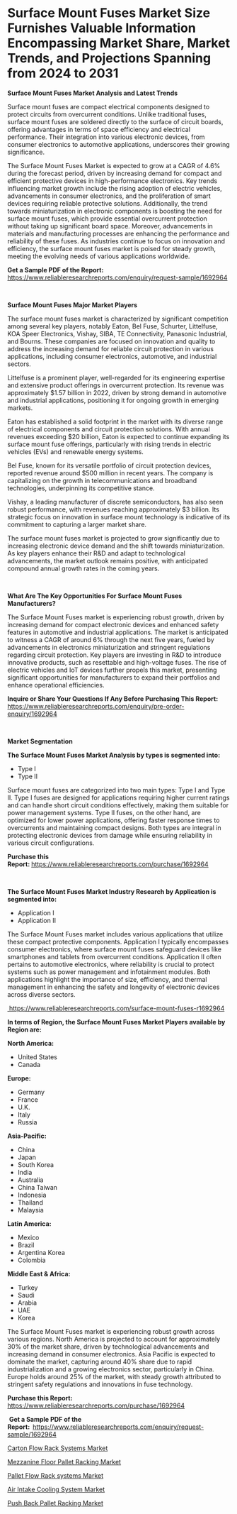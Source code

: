 <p><h1>Surface Mount Fuses Market Size Furnishes Valuable Information Encompassing Market Share, Market Trends, and Projections Spanning from 2024 to 2031</h1></p><p><strong>Surface Mount Fuses Market Analysis and Latest Trends</strong></p>
<p><p>Surface mount fuses are compact electrical components designed to protect circuits from overcurrent conditions. Unlike traditional fuses, surface mount fuses are soldered directly to the surface of circuit boards, offering advantages in terms of space efficiency and electrical performance. Their integration into various electronic devices, from consumer electronics to automotive applications, underscores their growing significance.</p><p>The Surface Mount Fuses Market is expected to grow at a CAGR of 4.6% during the forecast period, driven by increasing demand for compact and efficient protective devices in high-performance electronics. Key trends influencing market growth include the rising adoption of electric vehicles, advancements in consumer electronics, and the proliferation of smart devices requiring reliable protective solutions. Additionally, the trend towards miniaturization in electronic components is boosting the need for surface mount fuses, which provide essential overcurrent protection without taking up significant board space. Moreover, advancements in materials and manufacturing processes are enhancing the performance and reliability of these fuses. As industries continue to focus on innovation and efficiency, the surface mount fuses market is poised for steady growth, meeting the evolving needs of various applications worldwide.</p></p>
<p><strong>Get a Sample PDF of the Report:&nbsp;</strong> <a href="https://www.reliableresearchreports.com/enquiry/request-sample/1692964?utm_campaign=1588&utm_medium=2&utm_source=Github&utm_content=ia&utm_term=20102024&utm_id=surface-mount-fuses">https://www.reliableresearchreports.com/enquiry/request-sample/1692964</a></p>
<p>&nbsp;</p>
<p><strong>Surface Mount Fuses Major Market Players</strong></p>
<p><p>The surface mount fuses market is characterized by significant competition among several key players, notably Eaton, Bel Fuse, Schurter, Littelfuse, KOA Speer Electronics, Vishay, SIBA, TE Connectivity, Panasonic Industrial, and Bourns. These companies are focused on innovation and quality to address the increasing demand for reliable circuit protection in various applications, including consumer electronics, automotive, and industrial sectors.</p><p>Littelfuse is a prominent player, well-regarded for its engineering expertise and extensive product offerings in overcurrent protection. Its revenue was approximately $1.57 billion in 2022, driven by strong demand in automotive and industrial applications, positioning it for ongoing growth in emerging markets.</p><p>Eaton has established a solid footprint in the market with its diverse range of electrical components and circuit protection solutions. With annual revenues exceeding $20 billion, Eaton is expected to continue expanding its surface mount fuse offerings, particularly with rising trends in electric vehicles (EVs) and renewable energy systems.</p><p>Bel Fuse, known for its versatile portfolio of circuit protection devices, reported revenue around $500 million in recent years. The company is capitalizing on the growth in telecommunications and broadband technologies, underpinning its competitive stance.</p><p>Vishay, a leading manufacturer of discrete semiconductors, has also seen robust performance, with revenues reaching approximately $3 billion. Its strategic focus on innovation in surface mount technology is indicative of its commitment to capturing a larger market share.</p><p>The surface mount fuses market is projected to grow significantly due to increasing electronic device demand and the shift towards miniaturization. As key players enhance their R&D and adapt to technological advancements, the market outlook remains positive, with anticipated compound annual growth rates in the coming years.</p></p>
<p>&nbsp;</p>
<p><strong>What Are The Key Opportunities For Surface Mount Fuses Manufacturers?</strong></p>
<p><p>The Surface Mount Fuses market is experiencing robust growth, driven by increasing demand for compact electronic devices and enhanced safety features in automotive and industrial applications. The market is anticipated to witness a CAGR of around 6% through the next five years, fueled by advancements in electronics miniaturization and stringent regulations regarding circuit protection. Key players are investing in R&D to introduce innovative products, such as resettable and high-voltage fuses. The rise of electric vehicles and IoT devices further propels this market, presenting significant opportunities for manufacturers to expand their portfolios and enhance operational efficiencies.</p></p>
<p><strong>Inquire or Share Your Questions If Any Before Purchasing This Report:</strong> <a href="https://www.reliableresearchreports.com/enquiry/pre-order-enquiry/1692964?utm_campaign=1588&utm_medium=2&utm_source=Github&utm_content=ia&utm_term=20102024&utm_id=surface-mount-fuses">https://www.reliableresearchreports.com/enquiry/pre-order-enquiry/1692964</a></p>
<p>&nbsp;</p>
<p><strong>Market Segmentation</strong></p>
<p><strong>The Surface Mount Fuses Market Analysis by types is segmented into:</strong></p>
<p><ul><li>Type I</li><li>Type II</li></ul></p>
<p><p>Surface mount fuses are categorized into two main types: Type I and Type II. Type I fuses are designed for applications requiring higher current ratings and can handle short circuit conditions effectively, making them suitable for power management systems. Type II fuses, on the other hand, are optimized for lower power applications, offering faster response times to overcurrents and maintaining compact designs. Both types are integral in protecting electronic devices from damage while ensuring reliability in various circuit configurations.</p></p>
<p><strong>Purchase this Report:&nbsp;</strong><a href="https://www.reliableresearchreports.com/purchase/1692964?utm_campaign=1588&utm_medium=2&utm_source=Github&utm_content=ia&utm_term=20102024&utm_id=surface-mount-fuses">https://www.reliableresearchreports.com/purchase/1692964</a></p>
<p>&nbsp;</p>
<p><strong>The Surface Mount Fuses Market Industry Research by Application is segmented into:</strong></p>
<p><ul><li>Application I</li><li>Application II</li></ul></p>
<p><p>The Surface Mount Fuses market includes various applications that utilize these compact protective components. Application I typically encompasses consumer electronics, where surface mount fuses safeguard devices like smartphones and tablets from overcurrent conditions. Application II often pertains to automotive electronics, where reliability is crucial to protect systems such as power management and infotainment modules. Both applications highlight the importance of size, efficiency, and thermal management in enhancing the safety and longevity of electronic devices across diverse sectors.</p></p>
<p><a href="https://www.reliableresearchreports.com/surface-mount-fuses-r1692964?utm_campaign=1588&utm_medium=2&utm_source=Github&utm_content=ia&utm_term=20102024&utm_id=surface-mount-fuses">&nbsp;https://www.reliableresearchreports.com/surface-mount-fuses-r1692964</a></p>
<p><strong>In terms of Region, the Surface Mount Fuses Market Players available by Region are:</strong></p>
<p>
    <p> <strong> North America: </strong>
        <ul>
            <li>United States</li>
            <li>Canada</li>
        </ul>
        </p> 
    <p> <strong> Europe: </strong>
        <ul>
            <li>Germany</li>
            <li>France</li>
            <li>U.K.</li>
            <li>Italy</li>
            <li>Russia</li>
        </ul>
        </p> 
    <p> <strong> Asia-Pacific: </strong>
        <ul>
            <li>China</li>
            <li>Japan</li>
            <li>South Korea</li>
            <li>India</li>
            <li>Australia</li>
            <li>China Taiwan</li>
            <li>Indonesia</li>
            <li>Thailand</li>
            <li>Malaysia</li>
        </ul>
        </p> 
    <p> <strong> Latin America: </strong>
        <ul>
            <li>Mexico</li>
            <li>Brazil</li>
            <li>Argentina Korea</li>
            <li>Colombia</li>
        </ul>
        </p> 
    <p> <strong> Middle East & Africa: </strong>
        <ul>
            <li>Turkey</li>
            <li>Saudi</li>
            <li>Arabia</li>
            <li>UAE</li>
            <li>Korea</li>
        </ul>
    </p>
    </p>
<p><p>The Surface Mount Fuses market is experiencing robust growth across various regions. North America is projected to account for approximately 30% of the market share, driven by technological advancements and increasing demand in consumer electronics. Asia Pacific is expected to dominate the market, capturing around 40% share due to rapid industrialization and a growing electronics sector, particularly in China. Europe holds around 25% of the market, with steady growth attributed to stringent safety regulations and innovations in fuse technology.</p></p>
<p><strong>Purchase this Report: </strong><a href="https://www.reliableresearchreports.com/purchase/1692964?utm_campaign=1588&utm_medium=2&utm_source=Github&utm_content=ia&utm_term=20102024&utm_id=surface-mount-fuses">https://www.reliableresearchreports.com/purchase/1692964</a></p>
<p>&nbsp;<strong>Get a Sample PDF of the Report:&nbsp;&nbsp;</strong><a href="https://www.reliableresearchreports.com/enquiry/request-sample/1692964?utm_campaign=1588&utm_medium=2&utm_source=Github&utm_content=ia&utm_term=20102024&utm_id=surface-mount-fuses">https://www.reliableresearchreports.com/enquiry/request-sample/1692964</a></p>
<p><strong></strong></p>
<p><p><a href="https://www.linkedin.com/pulse/analyzing-carton-flow-rack-systems-market-dynamics-j8are?utm_campaign=1588&utm_medium=2&utm_source=Github&utm_content=ia&utm_term=20102024&utm_id=surface-mount-fuses">Carton Flow Rack Systems Market</a></p><p><a href="https://www.linkedin.com/pulse/mezzanine-floor-pallet-racking-market-drivers-challenges-ufhme?utm_campaign=1588&utm_medium=2&utm_source=Github&utm_content=ia&utm_term=20102024&utm_id=surface-mount-fuses">Mezzanine Floor Pallet Racking Market</a></p><p><a href="https://www.linkedin.com/pulse/market-forecasting-change-global-pallet-flow-rack-systems-9kywe?utm_campaign=1588&utm_medium=2&utm_source=Github&utm_content=ia&utm_term=20102024&utm_id=surface-mount-fuses">Pallet Flow Rack systems Market</a></p><p><a href="https://www.linkedin.com/pulse/air-intake-cooling-system-market-outlook-complete-industry-0icqe?utm_campaign=1588&utm_medium=2&utm_source=Github&utm_content=ia&utm_term=20102024&utm_id=surface-mount-fuses">Air Intake Cooling System Market</a></p><p><a href="https://www.linkedin.com/pulse/push-back-pallet-racking-market-global-trends-forecast-2024-au8ae?utm_campaign=1588&utm_medium=2&utm_source=Github&utm_content=ia&utm_term=20102024&utm_id=surface-mount-fuses">Push Back Pallet Racking Market</a></p></p>